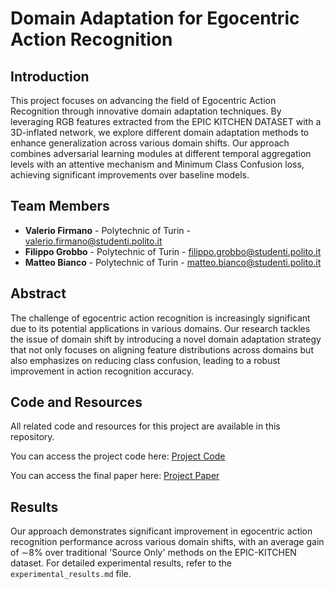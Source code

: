 # Domain Adaptation for Egocentric Action Recognition

## Introduction

This project focuses on advancing the field of Egocentric Action Recognition through innovative domain adaptation techniques. By leveraging RGB features extracted from the EPIC KITCHEN DATASET with a 3D-inflated network, we explore different domain adaptation methods to enhance generalization across various domain shifts. Our approach combines adversarial learning modules at different temporal aggregation levels with an attentive mechanism and Minimum Class Confusion loss, achieving significant improvements over baseline models.

## Team Members

- **Valerio Firmano** - Polytechnic of Turin - [valerio.firmano@studenti.polito.it](mailto:valerio.firmano@studenti.polito.it)
- **Filippo Grobbo** - Polytechnic of Turin - [filippo.grobbo@studenti.polito.it](mailto:filippo.grobbo@studenti.polito.it)
- **Matteo Bianco** - Polytechnic of Turin - [matteo.bianco@studenti.polito.it](mailto:matteo.bianco@studenti.polito.it)

## Abstract

The challenge of egocentric action recognition is increasingly significant due to its potential applications in various domains. Our research tackles the issue of domain shift by introducing a novel domain adaptation strategy that not only focuses on aligning feature distributions across domains but also emphasizes on reducing class confusion, leading to a robust improvement in action recognition accuracy.

## Code and Resources

All related code and resources for this project are available in this repository. 

You can access the project code here:
[Project Code](https://github.com/ValerioFirmanoo/mldl23-ego-1)

You can access the final paper here:
[Project Paper](https://github.com/ValerioFirmanoo/mldl23-ego-1/blob/280a396f93e1100556233427554fa91a8899a0c5/EGOVISION-Action-Recognition.pdf)

## Results

Our approach demonstrates significant improvement in egocentric action recognition performance across various domain shifts, with an average gain of ∼8% over traditional 'Source Only' methods on the EPIC-KITCHEN dataset. For detailed experimental results, refer to the `experimental_results.md` file.

